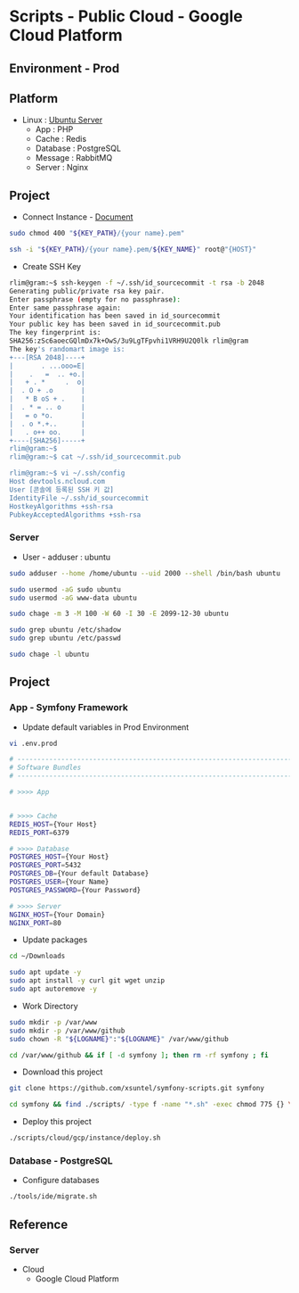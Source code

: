 # Scripts - Public Cloud - Google Cloud Platform

## Environment - Prod

## Platform

* Linux : [Ubuntu Server](https://ubuntu.com/download/server/)
  * App : PHP
  * Cache : Redis
  * Database : PostgreSQL
  * Message : RabbitMQ
  * Server : Nginx

## Project

* Connect Instance - [Document](https://guide.ncloud-docs.com/docs/ko/server-overview)

```bash
sudo chmod 400 "${KEY_PATH}/{your name}.pem"

ssh -i "${KEY_PATH}/{your name}.pem/${KEY_NAME}" root@"{HOST}"
```

* Create SSH Key

```bash
rlim@gram:~$ ssh-keygen -f ~/.ssh/id_sourcecommit -t rsa -b 2048
Generating public/private rsa key pair.
Enter passphrase (empty for no passphrase): 
Enter same passphrase again: 
Your identification has been saved in id_sourcecommit
Your public key has been saved in id_sourcecommit.pub
The key fingerprint is:
SHA256:zSc6aoecGQlmDx7k+OwS/3u9LgTFpvhi1VRH9U2Q0lk rlim@gram
The key's randomart image is:
+---[RSA 2048]----+
|       . ...ooo=E|
|    .   =  .. +o.|
|   + . *     .  o|
|  . O + .o       |
|   * B oS + .    |
|  . * = .. o     |
|   = o *o.       |
|  . o *.+..      |
|   . o++ oo.     |
+----[SHA256]-----+
rlim@gram:~$ 
rlim@gram:~$ cat ~/.ssh/id_sourcecommit.pub

rlim@gram:~$ vi ~/.ssh/config
Host devtools.ncloud.com
User [콘솔에 등록된 SSH 키 값]
IdentityFile ~/.ssh/id_sourcecommit
HostkeyAlgorithms +ssh-rsa
PubkeyAcceptedAlgorithms +ssh-rsa
```

### Server

* User - adduser : ubuntu

```bash
sudo adduser --home /home/ubuntu --uid 2000 --shell /bin/bash ubuntu

sudo usermod -aG sudo ubuntu
sudo usermod -aG www-data ubuntu
```

```bash
sudo chage -m 3 -M 100 -W 60 -I 30 -E 2099-12-30 ubuntu

sudo grep ubuntu /etc/shadow
sudo grep ubuntu /etc/passwd

sudo chage -l ubuntu
```

## Project

### App - Symfony Framework

* Update default variables in Prod Environment

```bash
vi .env.prod

# ----------------------------------------------------------------------------------------------------------------------
# Software Bundles
# ----------------------------------------------------------------------------------------------------------------------

# >>>> App


# >>>> Cache
REDIS_HOST={Your Host}
REDIS_PORT=6379

# >>>> Database
POSTGRES_HOST={Your Host}
POSTGRES_PORT=5432
POSTGRES_DB={Your default Database}
POSTGRES_USER={Your Name}
POSTGRES_PASSWORD={Your Password}

# >>>> Server
NGINX_HOST={Your Domain}
NGINX_PORT=80
```

* Update packages

```bash
cd ~/Downloads

sudo apt update -y
sudo apt install -y curl git wget unzip
sudo apt autoremove -y
```

* Work Directory

```bash
sudo mkdir -p /var/www
sudo mkdir -p /var/www/github
sudo chown -R "${LOGNAME}":"${LOGNAME}" /var/www/github

cd /var/www/github && if [ -d symfony ]; then rm -rf symfony ; fi
```

* Download this project

```bash
git clone https://github.com/xsuntel/symfony-scripts.git symfony

cd symfony && find ./scripts/ -type f -name "*.sh" -exec chmod 775 {} \;
```

* Deploy this project

```bash
./scripts/cloud/gcp/instance/deploy.sh
```

### Database - PostgreSQL

* Configure databases

```bash
./tools/ide/migrate.sh
```

## Reference

### Server

* Cloud
  * Google Cloud Platform
